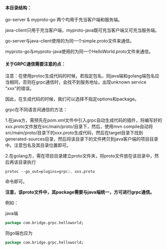 #### 本目录结构：

go-server & myproto-go 两个均用于充当客户端和服务端。

java-client只用于充当客户端，myproto-java既可充当客户端又可充当服务端。

go-server与java-client使用的为同一个simple.proto文件来通信。

myproto-go与myproto-java使用的为同一个HelloWorld.proto文件来通信。

#### 关于GRPC通信需要注意的点：

注意：在使用protoc生成代码的时候，若指定包名，则java端和golang端包名应当相同，否则在grpc通信时，会找不到服务地址。出现unknown service "xxx"的错误。

因此，在生成代码的时候，我们可以选择不指定options和package。

grpc在不同语言间通信的方法：

1.在java方，需预先在pom.xml文件中引入grpc自动生成代码的插件，将编写好的xxx.proto文件放在src/main/proto/目录下，然后，使用mvn compile自动将src/main/proto/目录下的xxx.proto生成代码，然后在target目录下找到generated-sources目录，然后将该目录下的文件拷贝到java客户端的项目目录中。注意包名及其目录位置即可。

2.在golang方，需在项目目录建立proto文件夹，将proto文件放在该目录中，然后再该目录执行

```
protoc --go_out=plugins=grpc:. xxx.proto
```

命令即可。

**注意，该proto文件中，其package需要与java端统一，方可进行grpc通信。**

例如：

java端

```protobuf
package com.bridge.grpc.helloworld;
```

则go端也应为

```protobuf
package com.bridge.grpc.helloworld;
```